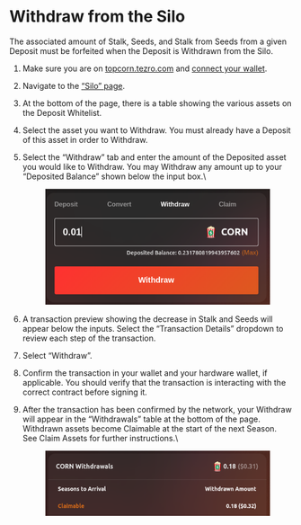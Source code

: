 # Withdraw from the Silo

The associated amount of Stalk, Seeds, and Stalk from Seeds from a given Deposit must be forfeited when the Deposit is Withdrawn from the Silo.&#x20;

1. Make sure you are on [topcorn.tezro.com](https://topcorn.tezro.com) and [connect your wallet](../getting-started/connect-to-topcorn.md).
2. Navigate to the [“Silo” page](https://topcorn.tezro.com/silo).
3. At the bottom of the page, there is a table showing the various assets on the Deposit Whitelist.
4. Select the asset you want to Withdraw. You must already have a Deposit of this asset in order to Withdraw.
5.  Select the “Withdraw” tab and enter the amount of the Deposited asset you would like to Withdraw. You may Withdraw any amount up to your “Deposited Balance” shown below the input box.\


    <figure><img src="../../.gitbook/assets/image (3).png" alt=""><figcaption></figcaption></figure>
6. A transaction preview showing the decrease in Stalk and Seeds will appear below the inputs. Select the “Transaction Details” dropdown to review each step of the transaction.
7. Select “Withdraw”.
8. Confirm the transaction in your wallet and your hardware wallet, if applicable. You should verify that the transaction is interacting with the correct contract before signing it.
9.  After the transaction has been confirmed by the network, your Withdraw will appear in the “Withdrawals” table at the bottom of the page. Withdrawn assets become Claimable at the start of the next Season. See Claim Assets for further instructions.\


    <figure><img src="../../.gitbook/assets/image (4).png" alt=""><figcaption></figcaption></figure>

